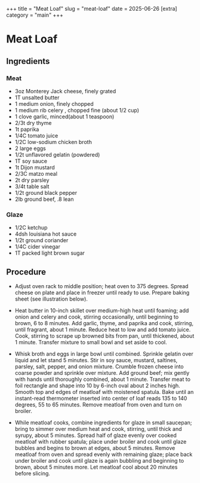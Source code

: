 ﻿+++
title = "Meat Loaf"
slug = "meat-loaf"
date = 2025-06-26
[extra]
  category = "main"
+++

# Meat Loaf

## Ingredients
### Meat
* 3oz Monterey Jack cheese, finely grated
* 1T unsalted butter
* 1 medium onion, finely chopped
* 1 medium rib celery , chopped fine (about 1/2 cup)
* 1 clove garlic, minced(about 1 teaspoon)
* 2/3t dry thyme
* 1t paprika
* 1/4C tomato juice
* 1/2C low-sodium chicken broth
* 2 large eggs
* 1/2t unflavored gelatin (powdered)
* 1T soy sauce
* 1t Dijon mustard
* 2/3C matzo meal
* 2t dry parsley
* 3/4t table salt
* 1/2t ground black pepper
* 2lb ground beef, .8 lean

### Glaze
* 1/2C ketchup
* 4dsh louisiana hot sauce
* 1/2t ground coriander
* 1/4C cider vinegar
* 1T packed light brown sugar

## Procedure
* Adjust oven rack to middle position; heat oven to 375 degrees. Spread cheese on plate and place in freezer until ready to use. Prepare baking sheet (see illustration below).

* Heat butter in 10-inch skillet over medium-high heat until foaming; add onion and celery and cook, stirring occasionally, until beginning to brown, 6 to 8 minutes. Add garlic, thyme, and paprika and cook, stirring, until fragrant, about 1 minute. Reduce heat to low and add tomato juice. Cook, stirring to scrape up browned bits from pan, until thickened, about 1 minute. Transfer mixture to small bowl and set aside to cool.

* Whisk broth and eggs in large bowl until combined. Sprinkle gelatin over liquid and let stand 5 minutes. Stir in soy sauce, mustard, saltines, parsley, salt, pepper, and onion mixture. Crumble frozen cheese into coarse powder and sprinkle over mixture. Add ground beef; mix gently with hands until thoroughly combined, about 1 minute. Transfer meat to foil rectangle and shape into 10 by 6-inch oval about 2 inches high. Smooth top and edges of meatloaf with moistened spatula. Bake until an instant-read thermometer inserted into center of loaf reads 135 to 140 degrees, 55 to 65 minutes. Remove meatloaf from oven and turn on broiler.

* While meatloaf cooks, combine ingredients for glaze in small saucepan; bring to simmer over medium heat and cook, stirring, until thick and syrupy, about 5 minutes. Spread half of glaze evenly over cooked meatloaf with rubber spatula; place under broiler and cook until glaze bubbles and begins to brown at edges, about 5 minutes. Remove meatloaf from oven and spread evenly with remaining glaze; place back under broiler and cook until glaze is again bubbling and beginning to brown, about 5 minutes more. Let meatloaf cool about 20 minutes before slicing.